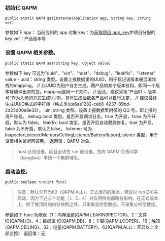### 初始化 QAPM
```
public static QAPM getInstance(Application app, String key, String ver)
```
参数如下
app： 当前应用的 app 对象
key：为[获取项目 app_key](https://cloud.tencent.com/document/product/683/15220)中项目分配的 key
ver：产品版本号
### 设置 QAPM 相关参数。
```
public static QAPM set(String key, Object value)
```
参数如下
key 可选为"uuid"、"uin"、"host"、"debug"、"leakfix"、"listener"
value - uuid：string 类型。设置上报数据里的UUID，用于标记该版本被混淆堆栈的mapping。
//        此UUID为用户自主生成，跟产品的某个版本挂钩，即同一个版本号编译出来的包，mapping是同一个文件。
//        因此，建议采用“产品ID + 版本号”作为入参的方式生成UUID，具体生成函数各产品可以自行决定，
//        建议最终生成UUID格式的字符串（格式类似e6ae1282-ceb8-4237-89bd-2d23d00a8e33）。
uin: string 类型。设置上报数据里附带的 QQ 号。即上报的用户账号。
debug: bool 类型。是否开启调试日志，true 为开启，false 为不开启，默认为 false。
leakfix: bool 类型。是否开启自动泄漏修复。true 为开启，false 为不开启，默认为false。
listener: 可为 InspectorListener/MemoryCellingListener/BatteryReportListener 类型，用于设置相关监听回调用。
返回值：QAPM 对象。
>host 必须设置，而且必须在 run 前设置。先向 QAPM 负责同学（kangtian）申请一个集群域名。

### 启动监控。
```
public boolean run(int func)
```
>注意：默认全开为63（QAPM.ALL），正式发布的版本，建议以 run(24)来启动，因为下述三个功能（1、2、4）对应用性能都略有影响。在正式版本上，除了触顶时的内存快照之外，只采集监控型数据，不采集分析型数据。

参数如下
func:功能表（1：内存泄漏(QAPM.LEAKINSPECTOR)、2：文件 IO(QAPM.IO)、4：数据库 IO(QAPM.DB)、8：卡顿(QAPM.LOOPER)、16：触顶(QAPM.CEILING)、32：电量(QAPM.BATTERY)、63(QAPM.ALL)：开启以上全部监控）
返回值：无